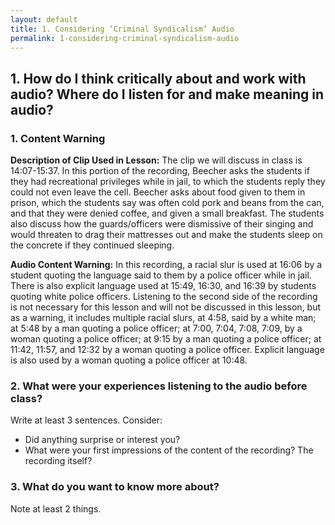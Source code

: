 ```yaml
---
layout: default
title: 1. Considering ‘Criminal Syndicalism’ Audio
permalink: 1-considering-criminal-syndicalism-audio
---
```

<!-- Add an essay or interpretive material below this line,
using HTML or markdown.  Do not modify this file above this line -->
## 1. How do I think critically about and work with audio? Where do I listen for and make meaning in audio?
 
### 1. Content Warning
<strong>Description of Clip Used in Lesson:</strong> The clip we will discuss in class is 14:07-15:37. In this portion of the recording, Beecher asks the students if they had recreational privileges while in jail, to which the students reply they could not even leave the cell. Beecher asks about food given to them in prison, which the students say was often cold pork and beans from the can, and that they were denied coffee, and given a small breakfast. The students also discuss how the guards/officers were dismissive of their singing and would threaten to drag their mattresses out and make the students sleep on the concrete if they continued sleeping.

<strong>Audio Content Warning:</strong> In this recording, a racial slur is used at 16:06 by a student quoting the language said to them by a police officer while in jail. There is also explicit language used at 15:49, 16:30, and 16:39 by students quoting white police officers. Listening to the second side of the recording is not necessary for this lesson and will not be discussed in this lesson, but as a warning, it includes multiple racial slurs, at 4:58, said by a white man; at 5:48 by a man quoting a police officer; at 7:00, 7:04, 7:08, 7:09, by a woman quoting a police officer; at 9:15 by a man quoting a police officer; at 11:42, 11:57, and 12:32 by a woman quoting a police officer. Explicit language is also used by a woman quoting a police officer at 10:48.

### 2. What were your experiences listening to the audio before class? 
Write at least 3 sentences. Consider:
- Did anything surprise or interest you? 
- What were your first impressions of the content of the recording? The recording itself? 

### 3. What do you want to know more about?
Note at least 2 things.
